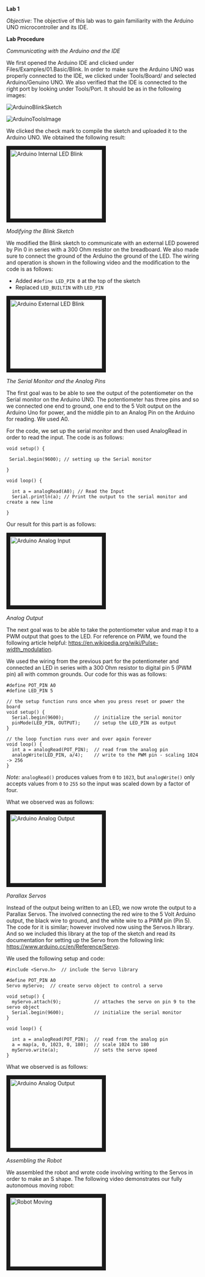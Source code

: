 **Lab 1**

*Objective*: The objective of this lab was to gain familiarity with the Arduino UNO microcontroller and its IDE. 

**Lab Procedure**

*Communicating with the Arduino and the IDE*

We first opened the Arduino IDE and clicked under Files/Examples/01.Basic/Blink. In order to make sure the Arduino UNO was properly connected to the IDE, we clicked under Tools/Board/ and selected Arduino/Genuino UNO. We also verified that the IDE is connected to the right port by looking under Tools/Port. It should be as in the following images:

![ArduinoBlinkSketch](https://raw.githubusercontent.com/Blue9/ece3400/gh-pages/Labs/Blink.png?token=ALqGCLBrFr-mOmTYEvBasTaXfWTdYf-xks5blqK1wA%3D%3D)

![ArduinoToolsImage](https://raw.githubusercontent.com/Blue9/ece3400/gh-pages/Labs/Tools.png?token=ALqGCBe1R2TgNZlNnu1_rmeRQ2tHJ5pvks5blqNVwA%3D%3D)

We clicked the check mark to compile the sketch and uploaded it to the Arduino UNO. We obtained the following result:

[//]: # (<iframe width="560" height="315" src="https://www.youtube.com/embed/GjLLtRx1XvA" frameborder="0" allow="autoplay; encrypted-media" allowfullscreen></iframe>)

<a href="http://www.youtube.com/watch?feature=player_embedded&v=GjLLtRx1XvA
" target="_blank"><img src="https://www.youtube.com/embed/GjLLtRx1XvA/0.jpg" 
alt="Arduino Internal LED Blink" width="240" height="180" border="10" /></a>

*Modifying the Blink Sketch*

We modified the Blink sketch to communicate with an external LED powered by Pin 0 in series with a 300 Ohm resistor on the breadboard. We also made sure to connect the ground of the Arduino the ground of the LED. The wiring and operation is shown in the following video and the modification to the code is as follows:

* Added `#define LED_PIN 0` at the top of the sketch
* Replaced `LED_BUILTIN` with `LED_PIN`

<a href="http://www.youtube.com/watch?feature=player_embedded&v=NNcXywDYe_s
" target="_blank"><img src="https://www.youtube.com/embed/NNcXywDYe_s/0.jpg" 
alt="Arduino External LED Blink" width="240" height="180" border="10" /></a>

[//]: # (<iframe width="560" height="315" src="https://www.youtube.com/embed/NNcXywDYe_s" frameborder="0" allow="autoplay; encrypted-media" allowfullscreen></iframe>)

*The Serial Monitor and the Analog Pins*

The first goal was to be able to see the output of the potentiometer on the Serial monitor on the Arduino UNO. The potentiometer has three pins and so we connected one end to ground, one end to the 5 Volt output on the Arduino Uno for power, and the middle pin to an Analog Pin on the Arduino for reading. We used A0. 

For the code, we set up the serial monitor and then used AnalogRead in order to read the input. The code is as follows:

```
void setup() {

 Serial.begin(9600); // setting up the Serial monitor

}

void loop() {

  int a = analogRead(A0); // Read the Input
  Serial.println(a); // Print the output to the serial monitor and create a new line

}
```

Our result for this part is as follows:

<a href="http://www.youtube.com/watch?feature=player_embedded&v=0JiTJ-EnS_w
" target="_blank"><img src="https://www.youtube.com/embed/0JiTJ-EnS_w/0.jpg" 
alt="Arduino Analog Input" width="240" height="180" border="10" /></a>


*Analog Output*

The next goal was to be able to take the potentiometer value and map it to a PWM output that goes to the LED. For reference on PWM, we found the following article helpful: https://en.wikipedia.org/wiki/Pulse-width_modulation.

We used the wiring from the previous part for the potentiometer and connected an LED in series with a 300 Ohm resistor to digital pin 5 (PWM pin) all with common grounds. 
Our code for this was as follows:

```
#define POT_PIN A0
#define LED_PIN 5

// the setup function runs once when you press reset or power the board
void setup() {  
  Serial.begin(9600);           // initialize the serial monitor
  pinMode(LED_PIN, OUTPUT);     // setup the LED_PIN as output
}

// the loop function runs over and over again forever
void loop() {
  int a = analogRead(POT_PIN);  // read from the analog pin
  analogWrite(LED_PIN, a/4);    // write to the PWM pin - scaling 1024 -> 256
}
```
*Note:* `analogRead()` produces values from `0` to `1023`, but `analogWrite()` only accepts values from `0` to `255` so the input was scaled down by a factor of four.

What we observed was as follows:


<a href="http://www.youtube.com/watch?feature=player_embedded&v=IoDwbJaUMtU
" target="_blank"><img src="https://www.youtube.com/embed/IoDwbJaUMtU/0.jpg" 
alt="Arduino Analog Output" width="240" height="180" border="10" /></a>

*Parallax Servos*

Instead of the output being written to an LED, we now wrote the output to a Parallax Servos. The involved connecting the red wire to the 5 Volt Arduino output, the black wire to ground, and the white wire to a PWM pin (Pin 5). The code for it is similar; however involved now using the Servos.h library. And so we included this library at the top of the sketch and read its documentation for setting up the Servo from the following link: https://www.arduino.cc/en/Reference/Servo. 

We used the following setup and code:

```
#include <Servo.h>  // include the Servo library

#define POT_PIN A0
Servo myServo;  // create servo object to control a servo

void setup() {
  myServo.attach(9);            // attaches the servo on pin 9 to the servo object
  Serial.begin(9600);           // initialize the serial monitor
}

void loop() {
  
  int a = analogRead(POT_PIN);  // read from the analog pin
  a = map(a, 0, 1023, 0, 180);  // scale 1024 to 180
  myServo.write(a);             // sets the servo speed
}
```

What we observed is as follows:

<a href="http://www.youtube.com/watch?feature=player_embedded&v=YBj1wgy29BY
" target="_blank"><img src="https://www.youtube.com/embed/YBj1wgy29BY/0.jpg" 
alt="Arduino Analog Output" width="240" height="180" border="10" /></a>

*Assembling the Robot*

We assembled the robot and wrote code involving writing to the Servos in order to make an S shape. The following video 
demonstrates our fully autonomous moving robot:

<a href="http://www.youtube.com/watch?feature=player_embedded&v=D5O05hFTHSU
" target="_blank"><img src="https://www.youtube.com/embed/D5O05hFTHSU/0.jpg" 
alt="Robot Moving" width="240" height="180" border="10" /></a>









